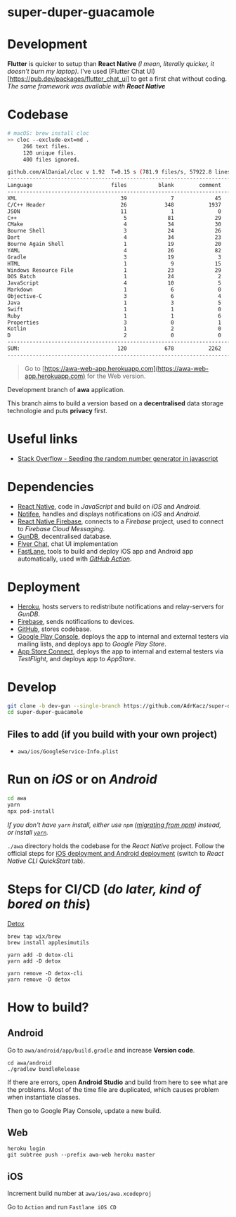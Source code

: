 # super-duper-guacamole

# Development

**Flutter** is quicker to setup than **React Native** *(I mean, literally quicker, it doesn't burn my laptop)*. I've used (Flutter Chat UI)[https://pub.dev/packages/flutter_chat_ui] to get a first chat without coding. *The same framework was available with **React Native***

# Codebase

```sh
# macOS: brew install cloc
>> cloc --exclude-ext=md .  
     266 text files.
     120 unique files.                                          
     400 files ignored.

github.com/AlDanial/cloc v 1.92  T=0.15 s (781.9 files/s, 57922.8 lines/s)
-----------------------------------------------------------------------------------
Language                         files          blank        comment           code
-----------------------------------------------------------------------------------
XML                                 39              7             45           3089
C/C++ Header                        26            348           1937            773
JSON                                11              1              0            603
C++                                  5             81             29            317
CMake                                4             34             30            167
Bourne Shell                         3             24             26            155
Dart                                 4             34             23            152
Bourne Again Shell                   1             19             20            121
YAML                                 4             26             82            109
Gradle                               3             19              3             88
HTML                                 1              9             15             80
Windows Resource File                1             23             29             69
DOS Batch                            1             24              2             64
JavaScript                           4             10              5             61
Markdown                             1              6              0             26
Objective-C                          3              6              4             21
Java                                 1              3              5             16
Swift                                1              1              0             12
Ruby                                 1              1              6             11
Properties                           3              0              1             10
Kotlin                               1              2              0              4
D                                    2              0              0              2
-----------------------------------------------------------------------------------
SUM:                               120            678           2262           5950
-----------------------------------------------------------------------------------
```

> Go to [https://awa-web-app.herokuapp.com](https://awa-web-app.herokuapp.com) for the Web version.

Development branch of **awa** application.

This branch aims to build a version based on a **decentralised** data storage technologie and puts **privacy** first.

# Useful links

- [Stack Overflow - Seeding the random number generator in javascript](https://stackoverflow.com/questions/521295/seeding-the-random-number-generator-in-javascript)

# Dependencies

- [React Native](https://reactnative.dev), code in *JavaScript* and build on *iOS* and *Android*.
- [Notifee](https://notifee.app), handles and displays notifications on *iOS* and *Android*.
- [React Native Firebase](https://rnfirebase.io), connects to a *Firebase* project, used to connect to *Firebase Cloud Messaging*.
- [GunDB](https://gun.eco), decentralised database.
- [Flyer Chat](https://flyer.chat), chat UI implementation
- [FastLane](https://fastlane.tools), tools to build and deploy iOS app and Android app automatically, used with *[GitHub Action](https://github.com/features/actions)*.

# Deployment

- [Heroku](https://heroku.com), hosts servers to redistribute notifications and relay-servers for *GunDB*.
- [Firebase](https://firebase.google.com), sends notifications to devices.
- [GitHub](https://github.com), stores codebase.
- [Google Play Console](https://play.google.com/console/), deploys the app to internal and external testers via mailing lists, and deploys app to *Google Play Store*.
- [App Store Connect](https://appstoreconnect.apple.com), deploys the app to internal and external testers via *TestFlight*, and deploys app to *AppStore*.

# Develop

```sh
git clone -b dev-gun --single-branch https://github.com/AdrKacz/super-duper-guacamole.git
cd super-duper-guacamole
```

## Files to add (if you build with your own project)

- `awa/ios/GoogleService-Info.plist`

# Run on *iOS* or on *Android*

```sh
cd awa
yarn
npx pod-install
```

*If you don't have `yarn` install, either use `npm` ([migrating from npm](https://classic.yarnpkg.com/lang/en/docs/migrating-from-npm/)) instead, or install [`yarn`](https://classic.yarnpkg.com/en/).*

`./awa` directory holds the codebase for the *React Native* project. Follow the official steps for [iOS deployment and Android deployment](https://reactnative.dev/docs/environment-setup) (switch to *React Native CLI QuickStart* tab).


# Steps for CI/CD (*do later, kind of bored on this*)

[Detox](https://wix.github.io/Detox/docs/introduction/getting-started)

```
brew tap wix/brew
brew install applesimutils

yarn add -D detox-cli
yarn add -D detox

yarn remove -D detox-cli
yarn remove -D detox
```

# How to build?

## Android

Go to `awa/android/app/build.gradle` and increase **Version code**.

```
cd awa/android
./gradlew bundleRelease
```

If there are errors, open **Android Studio** and build from here to see what are the problems. Most of the time file are duplicated, which causes problem when instantiate classes.

Then go to Google Play Console, update a new build.

## Web

```
heroku login
git subtree push --prefix awa-web heroku master
```

## iOS

Increment build number at `awa/ios/awa.xcodeproj`

Go to `Action` and run `Fastlane iOS CD`
